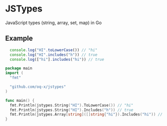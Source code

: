 # JSTypes
JavaScript types (string, array, set, map) in Go

## Example
```js
  console.log("HI".toLowerCase()) // "hi"
  console.log("HI".includes("h")) // true
  console.log(["hi"].includes("hi")) // true
```
```go
package main
import (
  "fmt"

  "github.com/oq-x/jstypes"
)

func main() {
  fmt.Println(jstypes.String("HI").ToLowerCase()) // "hi"
  fmt.Println(jstypes.String("HI").Includes("h")) // true
  fmt.Println(jstypes.Array[string]([]string{"hi"}).Includes("hi")) // true
}
```
